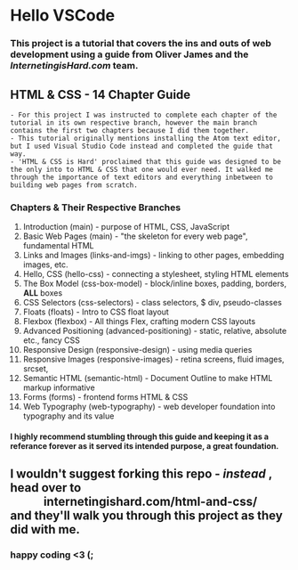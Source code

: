# Hello VSCode
### This project is a tutorial that covers the ins and outs of web development using a guide from Oliver James and the *InternetingisHard.com* team.
## HTML & CSS - 14 Chapter Guide
    - For this project I was instructed to complete each chapter of the tutorial in its own respective branch, however the main branch contains the first two chapters because I did them together.
    - This tutorial originally mentions installing the Atom text editor, but I used Visual Studio Code instead and completed the guide that way.
    - 'HTML & CSS is Hard' proclaimed that this guide was designed to be the only into to HTML & CSS that one would ever need. It walked me through the importance of text editors and everything inbetween to building web pages from scratch.

### Chapters & Their Respective Branches
1. Introduction (main) - purpose of HTML, CSS, JavaScript
2. Basic Web Pages (main) - "the skeleton for every web page", fundamental HTML
3. Links and Images (links-and-imgs) - linking to other pages, embedding images, etc.
4. Hello, CSS (hello-css) - connecting a stylesheet, styling HTML elements
5. The Box Model (css-box-model) - block/inline boxes, padding, borders, **ALL** boxes
6. CSS Selectors (css-selectors) - class selectors, $ div, pseudo-classes
7. Floats (floats) - Intro to CSS float layout
8. Flexbox (flexbox) - All things Flex, crafting modern CSS layouts
9. Advanced Positioning (advanced-positioning) - static, relative, absolute etc., fancy CSS
10. Responsive Design (responsive-design) - using media queries
11. Responsive Images (responsive-images) - retina screens, fluid images, srcset,
12. Semantic HTML (semantic-html) - Document Outline to make HTML markup informative
13. Forms (forms) - frontend forms HTML & CSS
14. Web Typography (web-typography) - web developer foundation into typography and its value

#### I highly recommend stumbling through this guide and keeping it as a referance forever as it served its intended purpose, a great foundation.
## I wouldn't suggest forking this repo - *instead* , head over to <div align="center">internetingishard.com/html-and-css/</div> and they'll walk you through this project as they did with me.

### happy coding <3 (;